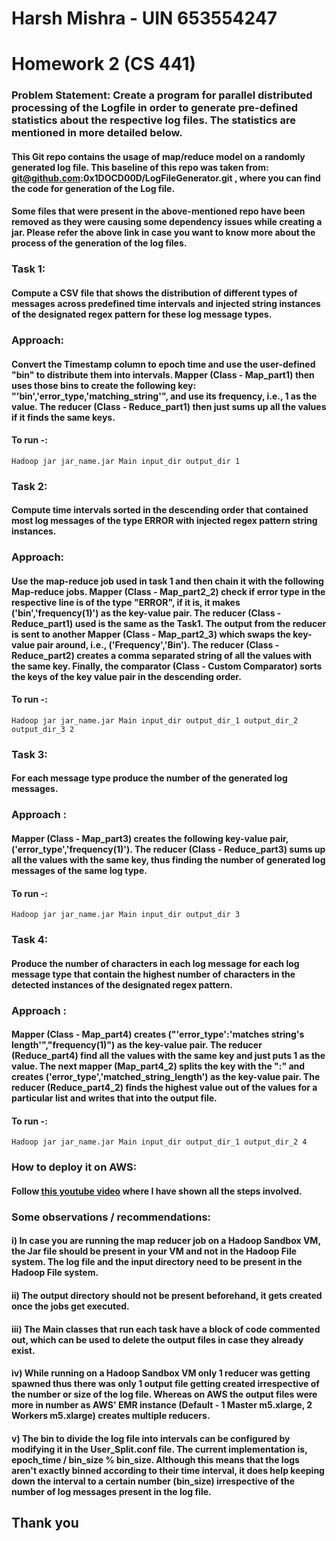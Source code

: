 # Harsh Mishra - UIN 653554247

# Homework 2 (CS 441)

### Problem Statement: Create a program for parallel distributed processing of the Logfile in order to generate pre-defined statistics about the respective log files. The statistics are mentioned in more detailed below.

#### This Git repo contains the usage of map/reduce model on a randomly generated log file. This baseline of this repo was taken from: git@github.com:0x1DOCD00D/LogFileGenerator.git , where you can find the code for generation of the Log file. 
#### Some files that were present in the above-mentioned repo have been removed as they were causing some dependency issues while creating a jar. Please refer the above link in case you want to know more about the process of the generation of the log files.

### Task 1:
#### Compute a CSV file that shows the distribution of different types of messages across predefined time intervals and injected string instances of the designated regex pattern for these log message types.

### Approach:
#### Convert the Timestamp column to epoch time and use the user-defined "bin" to distribute them into intervals. Mapper (Class - Map_part1) then uses those bins to create the following key: "'bin','error_type,'matching_string'", and use its frequency, i.e., 1 as the value. The reducer (Class - Reduce_part1) then just sums up all the values if it finds the same keys.

#### To run -:
``` 
Hadoop jar jar_name.jar Main input_dir output_dir 1
``` 

### Task 2: 
#### Compute time intervals sorted in the descending order that contained most log messages of the type ERROR with injected regex pattern string instances.

### Approach:
#### Use the map-reduce job used in task 1 and then chain it with the following Map-reduce jobs. Mapper (Class - Map_part2_2) check if error type in the respective line is of the type "ERROR", if it is, it makes ('bin','frequency(1)') as the key-value pair. The reducer (Class - Reduce_part1) used is the same as the Task1. The output from the reducer is sent to another Mapper (Class - Map_part2_3) which swaps the key-value pair around, i.e., ('Frequency','Bin'). The reducer (Class - Reduce_part2) creates a comma separated string of all the values with the same key. Finally, the comparator (Class - Custom Comparator) sorts the keys of the key value pair in the descending order.

#### To run -:
``` 
Hadoop jar jar_name.jar Main input_dir output_dir_1 output_dir_2 output_dir_3 2
``` 

### Task 3:
#### For each message type produce the number of the generated log messages.

### Approach :
#### Mapper (Class - Map_part3) creates the following key-value pair, ('error_type','frequency(1)'). The reducer (Class - Reduce_part3) sums up all the values with the same key, thus finding the number of generated log messages of the same log type.


#### To run -:
``` 
Hadoop jar jar_name.jar Main input_dir output_dir 3
``` 

### Task 4:
#### Produce the number of characters in each log message for each log message type that contain the highest number of characters in the detected instances of the designated regex pattern.

### Approach :
#### Mapper (Class - Map_part4) creates ("'error_type':'matches string's length'","frequency(1)") as the key-value pair. The reducer (Reduce_part4) find all the values with the same key and just puts 1 as the value. The next mapper (Map_part4_2) splits the key with the ":" and creates ('error_type','matched_string_length') as the key-value pair. The reducer (Reduce_part4_2) finds the highest value out of the values for a particular list and writes that into the output file.


#### To run -:
``` 
Hadoop jar jar_name.jar Main input_dir output_dir_1 output_dir_2 4
``` 

### How to deploy it on AWS:
#### Follow [this youtube video](https://youtu.be/isdRPZYHVts) where I have shown all the steps involved.

### Some observations / recommendations:
#### i) In case you are running the map reducer job on a Hadoop Sandbox VM, the Jar file should be present in your VM and not in the Hadoop File system. The log file and the input directory need to be present in the Hadoop File system.
#### ii) The output directory should not be present beforehand, it gets created once the jobs get executed. 
#### iii) The Main classes that run each task have a block of code commented out, which can be used to delete the output files in case they already exist. 
#### iv) While running on a Hadoop Sandbox VM only 1 reducer was getting spawned thus there was only 1 output file getting created irrespective of the number or size of the log file. Whereas on AWS the output files were more in number as AWS' EMR instance (Default - 1 Master m5.xlarge, 2 Workers m5.xlarge) creates multiple reducers.
#### v) The bin to divide the log file into intervals can be configured by modifying it in the User_Split.conf file. The current implementation is, epoch_time / bin_size % bin_size. Although this means that the logs aren't exactly binned according to their time interval, it does help keeping down the interval to a certain number (bin_size) irrespective of the number of log messages present in the log file.

## Thank you
